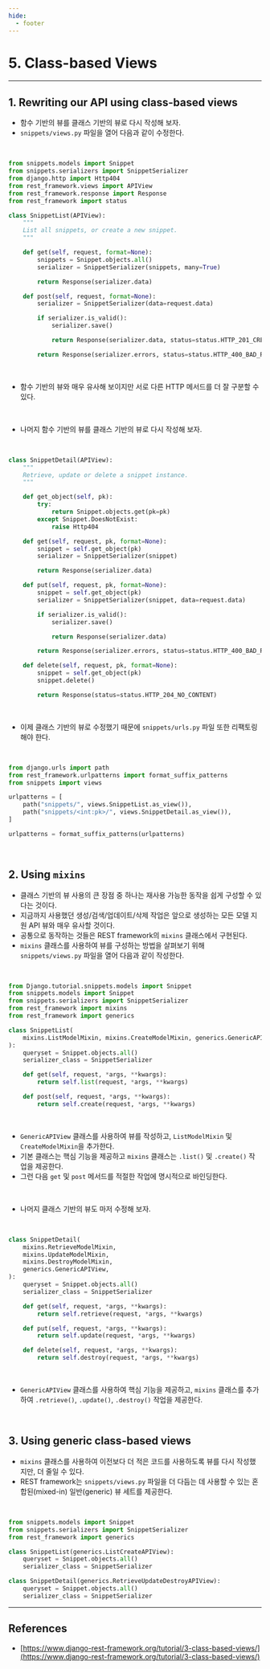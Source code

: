 ```yaml
---
hide:
  - footer
---
```


# 5. Class-based Views

---

## 1. Rewriting our API using class-based views

- 함수 기반의 뷰를 클래스 기반의 뷰로 다시 작성해 보자.
- `snippets/views.py` 파일을 열어 다음과 같이 수정한다.

<br/>

```python title="snippets/views.py"
from snippets.models import Snippet
from snippets.serializers import SnippetSerializer
from django.http import Http404
from rest_framework.views import APIView
from rest_framework.response import Response
from rest_framework import status

class SnippetList(APIView):
    """
    List all snippets, or create a new snippet.
    """

    def get(self, request, format=None):
        snippets = Snippet.objects.all()
        serializer = SnippetSerializer(snippets, many=True)

        return Response(serializer.data)

    def post(self, request, format=None):
        serializer = SnippetSerializer(data=request.data)

        if serializer.is_valid():
            serializer.save()

            return Response(serializer.data, status=status.HTTP_201_CREATED)

        return Response(serializer.errors, status=status.HTTP_400_BAD_REQUEST)
```

<br/>

- 함수 기반의 뷰와 매우 유사해 보이지만 서로 다른 HTTP 메서드를 더 잘 구분할 수 있다.

<br/>

- 나머지 함수 기반의 뷰를 클래스 기반의 뷰로 다시 작성해 보자.

<br/>

```python title="snippets/views.py"
class SnippetDetail(APIView):
    """
    Retrieve, update or delete a snippet instance.
    """

    def get_object(self, pk):
        try:
            return Snippet.objects.get(pk=pk)
        except Snippet.DoesNotExist:
            raise Http404

    def get(self, request, pk, format=None):
        snippet = self.get_object(pk)
        serializer = SnippetSerializer(snippet)

        return Response(serializer.data)

    def put(self, request, pk, format=None):
        snippet = self.get_object(pk)
        serializer = SnippetSerializer(snippet, data=request.data)

        if serializer.is_valid():
            serializer.save()

            return Response(serializer.data)

        return Response(serializer.errors, status=status.HTTP_400_BAD_REQUEST)

    def delete(self, request, pk, format=None):
        snippet = self.get_object(pk)
        snippet.delete()

        return Response(status=status.HTTP_204_NO_CONTENT)
```

<br/>

- 이제 클래스 기반의 뷰로 수정했기 때문에 `snippets/urls.py` 파일 또한 리팩토링해야 한다.

<br/>

```python title="snippets/urls.py"
from django.urls import path
from rest_framework.urlpatterns import format_suffix_patterns
from snippets import views

urlpatterns = [
    path("snippets/", views.SnippetList.as_view()),
    path("snippets/<int:pk>/", views.SnippetDetail.as_view()),
]

urlpatterns = format_suffix_patterns(urlpatterns)
```

<br/>

## 2. Using `mixins`

- 클래스 기반의 뷰 사용의 큰 장점 중 하나는 재사용 가능한 동작을 쉽게 구성할 수 있다는 것이다.
- 지금까지 사용했던 생성/검색/업데이트/삭제 작업은 앞으로 생성하는 모든 모델 지원 API 뷰와 매우 유사할 것이다.
- 공통으로 동작하는 것들은 REST framework의 `mixins` 클래스에서 구현된다.
- `mixins` 클래스를 사용하여 뷰를 구성하는 방법을 살펴보기 위해 `snippets/views.py` 파일을 열어 다음과 같이 작성한다.

<br/>

```python title="snippets/views.py"
from Django.tutorial.snippets.models import Snippet
from snippets.models import Snippet
from snippets.serializers import SnippetSerializer
from rest_framework import mixins
from rest_framework import generics

class SnippetList(
    mixins.ListModelMixin, mixins.CreateModelMixin, generics.GenericAPIView
):
    queryset = Snippet.objects.all()
    serializer_class = SnippetSerializer

    def get(self, request, *args, **kwargs):
        return self.list(request, *args, **kwargs)

    def post(self, request, *args, **kwargs):
        return self.create(request, *args, **kwargs)
```

<br/>

- `GenericAPIView` 클래스를 사용하여 뷰를 작성하고, `ListModelMixin` 및 `CreateModelMixin`을 추가한다.
- 기본 클래스는 핵심 기능을 제공하고 `mixins` 클래스는 `.list()` 및 `.create()` 작업을 제공한다.
- 그런 다음 `get` 및 `post` 메서드를 적절한 작업에 명시적으로 바인딩한다.

<br/>

- 나머지 클래스 기반의 뷰도 마저 수정해 보자.

<br/>

```python title="snippets/views.py"
class SnippetDetail(
    mixins.RetrieveModelMixin,
    mixins.UpdateModelMixin,
    mixins.DestroyModelMixin,
    generics.GenericAPIView,
):
    queryset = Snippet.objects.all()
    serializer_class = SnippetSerializer

    def get(self, request, *args, **kwargs):
        return self.retrieve(request, *args, **kwargs)

    def put(self, request, *args, **kwargs):
        return self.update(request, *args, **kwargs)

    def delete(self, request, *args, **kwargs):
        return self.destroy(request, *args, **kwargs)
```

<br/>

- `GenericAPIView` 클래스를 사용하여 핵심 기능을 제공하고, `mixins` 클래스를 추가하여 `.retrieve()`, `.update()`, `.destroy()` 작업을 제공한다.

<br/>

## 3. Using generic class-based views

- `mixins` 클래스를 사용하여 이전보다 더 적은 코드를 사용하도록 뷰를 다시 작성했지만, 더 줄일 수 있다.
- REST framework는 `snippets/views.py` 파일을 더 다듬는 데 사용할 수 있는 혼합된(mixed-in) 일반(generic) 뷰 세트를 제공한다.

<br/>

```python title="snippets/views.py"
from snippets.models import Snippet
from snippets.serializers import SnippetSerializer
from rest_framework import generics

class SnippetList(generics.ListCreateAPIView):
    queryset = Snippet.objects.all()
    serializer_class = SnippetSerializer

class SnippetDetail(generics.RetrieveUpdateDestroyAPIView):
    queryset = Snippet.objects.all()
    serializer_class = SnippetSerializer
```

---

## References

- [https://www.django-rest-framework.org/tutorial/3-class-based-views/](https://www.django-rest-framework.org/tutorial/3-class-based-views/)

